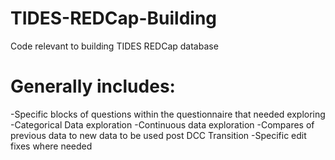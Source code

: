 # TIDES-REDCap-Building
Code relevant to building TIDES REDCap database

# Generally includes:
  -Specific blocks of questions within the questionnaire that needed exploring
  -Categorical Data exploration
  -Continuous data exploration
  -Compares of previous data to new data to be used post DCC Transition
  -Specific edit fixes where needed
